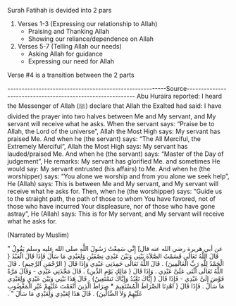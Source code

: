 Surah Fatihah is devided into 2 pars

1. Verses 1-3 (Expressing our relationship to Allah)
   * Praising and Thanking Allah
   * Showing our reliance/dependence on Allah
2. Verses 5-7 (Telling Allah our needs)
   * Asking Allah for guidance
   * Expressing our need for Allah

Verse #4 is a transition between the 2 parts

--------------------------------------------------------Source-----------------------------------------------------------
Abu Huraira reported:
I heard the Messenger of Allah (ﷺ) declare that Allah the Exalted had said: I have divided the prayer into two halves between Me and My servant, and My servant will receive what he asks. When the servant says: “Praise be to Allah, the Lord of the universe”, Allah the Most High says: My servant has praised Me. And when he (the servant) says: “The All Merciful, the Extremely Merciful”, Allah the Most High says: My servant has lauded/praised Me. And when he (the servant) says: “Master of the Day of judgement”, He remarks: My servant has glorified Me. and sometimes He would say: My servant entrusted (his affairs) to Me. And when he (the worshipper) says: “You alone we worship and from you alone we seek help”, He (Allah) says: This is between Me and My servant, and My servant will receive what he asks for. Then, when he (the worshipper) says: “Guide us to the straight path, the path of those to whom You have favored, not of those who have incurred Your displeasure, nor of those who have gone astray”, He (Allah) says: This is for My servant, and My servant will receive what he asks for. 

(Narrated by Muslim)

عن أبي هريرة رضي الله عنه قال] إِنِّي سَمِعْتُ رَسُولَ اللَّهِ صلى الله عليه وسلم يَقُولُ ‏"‏ قَالَ اللَّهُ تَعَالَى قَسَمْتُ الصَّلاَةَ بَيْنِي وَبَيْنَ عَبْدِي نِصْفَيْنِ وَلِعَبْدِي مَا سَأَلَ فَإِذَا قَالَ الْعَبْدُ ‏{‏ الْحَمْدُ لِلَّهِ رَبِّ الْعَالَمِينَ‏}‏ ‏.‏ قَالَ اللَّهُ تَعَالَى حَمِدَنِي عَبْدِي وَإِذَا قَالَ ‏{‏ الرَّحْمَنِ الرَّحِيمِ‏}‏ ‏.‏ قَالَ اللَّهُ تَعَالَى أَثْنَى عَلَىَّ عَبْدِي ‏.‏ وَإِذَا قَالَ ‏{‏ مَالِكِ يَوْمِ الدِّينِ‏}‏ ‏.‏ قَالَ مَجَّدَنِي عَبْدِي - وَقَالَ مَرَّةً فَوَّضَ إِلَىَّ عَبْدِي - فَإِذَا قَالَ ‏{‏ إِيَّاكَ نَعْبُدُ وَإِيَّاكَ نَسْتَعِينُ‏}‏ ‏.‏ قَالَ هَذَا بَيْنِي وَبَيْنَ عَبْدِي وَلِعَبْدِي مَا سَأَلَ ‏.‏ فَإِذَا قَالَ ‏{‏ اهْدِنَا الصِّرَاطَ الْمُسْتَقِيمَ * صِرَاطَ الَّذِينَ أَنْعَمْتَ عَلَيْهِمْ غَيْرِ الْمَغْضُوبِ عَلَيْهِمْ وَلاَ الضَّالِّينَ‏}‏ ‏.‏ قَالَ هَذَا لِعَبْدِي وَلِعَبْدِي مَا سَأَلَ ‏"‏ ‏.‏ 
